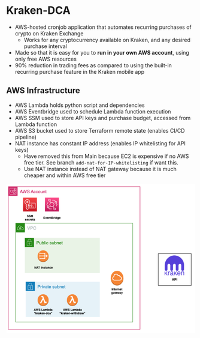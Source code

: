 # Kraken-DCA
- AWS-hosted cronjob application that automates recurring purchases of crypto on Kraken Exchange
  - Works for any cryptocurrency available on Kraken, and any desired purchase interval
- Made so that it is easy for you to **run in your own AWS account**, using only free AWS resources
- 90% reduction in trading fees as compared to using the built-in recurring purchase feature in the Kraken mobile app


## AWS Infrastructure
- AWS Lambda holds python script and dependencies
- AWS Eventbridge used to schedule Lambda function execution
- AWS SSM used to store API keys and purchase budget, accessed from Lambda function
- AWS S3 bucket used to store Terraform remote state (enables CI/CD pipeline)
- NAT instance has constant IP address (enables IP whitelisting for API keys)
  - Have removed this from Main because EC2 is expensive if no AWS free tier. See branch `add-nat-for-IP-whitelisting` if want this.
  - Use NAT instance instead of NAT gateway because it is much cheaper and within AWS free tier



![](diagrams/aws_infra.png)

